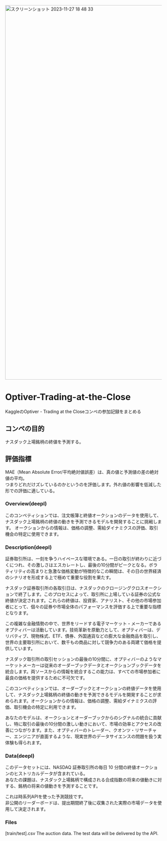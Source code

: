 <img width="1201" alt="スクリーンショット 2023-11-27 18 48 33" src="https://github.com/aaaa383/Optiver---Trading-at-the-Close/assets/58076642/5d37e6cd-b964-421e-ae92-c5983a74bce4">

# Optiver-Trading-at-the-Close
KaggleのOptiver - Trading at the Closeコンペの参加記録をまとめる

## コンペの目的
ナスダック上場銘柄の終値を予測する。

## 評価指標
MAE（Mean Absolute Error/平均絶対値誤差）は、真の値と予測値の差の絶対値の平均。  
つまりどれだけズレているのかというのを評価します。外れ値の影響を低減した形での評価に適している。

### Overview(deepl)
このコンペティションでは、注文帳簿と終値オークションのデータを使用して、ナスダック上場銘柄の終値の動きを予測できるモデルを開発することに挑戦します。
オークションからの情報は、価格の調整、需給ダイナミクスの評価、取引機会の特定に使用できます。

### Description(deepl)
証券取引所は、一刻を争うハイペースな環境である。一日の取引が終わりに近づくにつれ、その激しさはエスカレートし、最後の10分間がピークとなる。ボラティリティの高まりと急激な価格変動が特徴的なこの瞬間は、その日の世界経済のシナリオを形成する上で極めて重要な役割を果たす。

ナスダック証券取引所の各取引日は、ナスダックのクロージングクロスオークションで終了します。このプロセスによって、取引所に上場している証券の公式な終値が決定されます。これらの終値は、投資家、アナリスト、その他の市場参加者にとって、個々の証券や市場全体のパフォーマンスを評価する上で重要な指標となります。

この複雑な金融情勢の中で、世界をリードする電子マーケット・メーカーであるオプティバーは活動しています。技術革新を原動力として、オプティバーは、デリバティブ、現物株式、ETF、債券、外国通貨などの膨大な金融商品を取引し、世界の主要取引所において、数千もの商品に対して競争力のある両建て価格を提供しています。

ナスダック取引所の取引セッションの最後の10分間に、オプティバーのようなマーケットメーカーは従来のオーダーブックデータとオークションブックデータを統合します。両ソースからの情報を統合するこの能力は、すべての市場参加者に最良の価格を提供するために不可欠です。

このコンペティションでは、オーダーブックとオークションの終値データを使用して、ナスダック上場銘柄の終値の動きを予測できるモデルを開発することが求められます。オークションからの情報は、価格の調整、需給ダイナミクスの評価、取引機会の特定に利用できます。

あなたのモデルは、オークションとオーダーブックからのシグナルの統合に貢献し、特に取引の最後の10分間の激しい動きにおいて、市場の効率とアクセスの改善につながります。また、オプティバーのトレーダー、クオンツ・リサーチャー、エンジニアが直面するような、現実世界のデータサイエンスの問題を扱う実体験も得られます。


### Data(deepl)
このデータセットには、NASDAQ 証券取引所の毎日 10 分間の終値オークションのヒストリカルデータが含まれている。  
あなたの課題は、ナスダック上場銘柄で構成される合成指数の将来の値動きに対する、銘柄の将来の値動きを予測することです。

これは時系列APIを使った予測競技です。  
非公開のリーダーボードは、提出期間終了後に収集された実際の市場データを使用して決定されます。

### Files
[train/test].csv The auction data. The test data will be delivered by the API.



